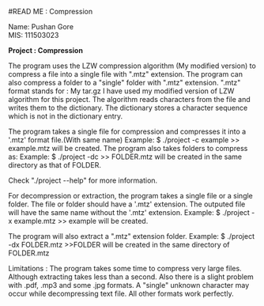#READ ME : Compression

Name: Pushan Gore  <br>
MIS:  111503023    <br>

**Project : Compression** 

The program uses the LZW compression algorithm (My modified version) to compress a file into a single file with
".mtz" extension.
The program can also compress a folder to a "single" folder with ".mtz" extension.
".mtz" format stands for : My tar.gz
I have used my modified version of LZW algorithm for this project.
The algorithm reads characters from the file and writes them to the dictionary.
The dictionary stores a character sequence which is not in the dictionary entry.

The program takes a single file for compression and compresses it into a '.mtz' format file.(With same name)
Example: 
<addr> $ ./project -c example
<addr> >> example.mtz will be created.
The program also takes folders to compress as:
Example:
<addr> $ ./project -dc <FOLDER>
<addr> >> FOLDER.mtz will be created in the same directory as that of FOLDER.

Check "./project --help" for more information.

For decompression or extraction, the program takes a single file or a single folder. The file or folder should have a '.mtz' extension.
The outputed file will have the same name without the '.mtz' extension.
Example:
<addr> $ ./project -x example.mtz
<addr> >> example will be created.

The program will also extract a ".mtz" extension folder.
Example:
<addr> $ ./project -dx FOLDER.mtz
<addr> >>FOLDER will be created in the same directory of FOLDER.mtz

Limitations :
The program takes some time to compress very large files. Although extracting takes less than a second.
Also there is a slight problem with .pdf, .mp3  and some .jpg formats.	A "single" unknown character may occur while decompressing text file. 
All other formats work perfectly.


